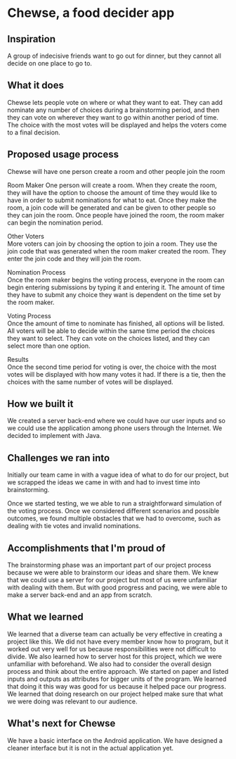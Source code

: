 # Chewse, a food decider app

<h2>Inspiration</h2>

<p>A group of indecisive friends want to go out for dinner, but they cannot all decide on one place to go to.</p>

<h2>What it does</h2>

<p>Chewse lets people vote on where or what they want to eat. They can add nominate any number of choices during a brainstorming period, and then they can vote on wherever they want to go within another period of time. The choice with the most votes will be displayed and helps the voters come to a final decision.</p>

<h2>Proposed usage process</h2>

<p>Chewse will have one person create a room and other people join the room</p>

<p>Room Maker
One person will create a room. When they create the room, they will have the option to choose the amount of time they would like to have in order to submit nominations for what to eat. Once they make the room, a join code will be generated and can be given to other people so they can join the room.
Once people have joined the room, the room maker can begin the nomination period.</p>

<p>Other Voters<br>
More voters can join by choosing the option to join a room. They use the join code that was generated when the room maker created the room. They enter the join code and they will join the room. </p>

<p>Nomination Process <br>
Once the room maker begins the voting process, everyone in the room can begin entering submissions by typing it and entering it. The amount of time they have to submit any choice they want is dependent on the time set by the room maker.</p>

<p>Voting Process<br>
Once the amount of time to nominate has finished, all options will be listed. All voters will be able to decide within the same time period the choices they want to select. They can vote on the choices listed, and they can select more than one option. </p>

<p>Results<br>
Once the second time period for voting is over, the choice with the most votes will be displayed with how many votes it had. If there is a tie, then the choices with the same number of votes will be displayed.</p>

<h2>How we built it</h2>

<p>We created a server back-end where we could have our user inputs and so we could use the application among phone users through the Internet.
We decided to implement with Java.</p>

<h2>Challenges we ran into</h2>

<p>Initially our team came in with a vague idea of what to do for our project, but we scrapped the ideas we came in with and had to invest time into brainstorming.</p>

<p>Once we started testing, we we able to run a straightforward simulation of the voting process. Once we considered different scenarios and possible outcomes, we found multiple obstacles that we had to overcome, such as dealing with tie votes and invalid nominations.</p>

<h2>Accomplishments that I'm proud of</h2>

<p>The brainstorming phase was an important part of our project process because we were able to brainstorm our ideas and share them. 
We knew that we could use a server for our project but most of us were unfamiliar with dealing with them. But with good progress and pacing, we were able to make a server back-end and an app from scratch. </p>

<h2>What we learned</h2>

<p>We learned that a diverse team can actually be very effective in creating a project like this. We did not have every member know how to program, but it worked out very well for us because responsibilities were not difficult to divide. 
We also learned how to server host for this project, which we were unfamiliar with beforehand. 
We also had to consider the overall design process and think about the entire approach. We started on paper and listed inputs and outputs as attributes for bigger units of the program. We learned that doing it this way was good for us because it helped pace our progress.
We learned that doing research on our project helped make sure that what we were doing was relevant to our audience.</p>

<h2>What's next for Chewse</h2>

<p>We have a basic interface on the Android application. We have designed a cleaner interface but it is not in the actual application yet. </p>

</div>
